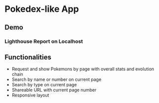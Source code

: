 # Pokedex-like App

## Demo


### Lighthouse Report on Localhost


## Functionalities

- Request and show Pokemons by page with overall stats and evolution chain
- Search by name or number on current page
- Search by type on current page
- Shareable URL with current page number
- Responsive layout
